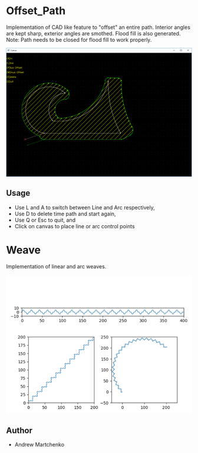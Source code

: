 # Offset_Path
Implementation of CAD like feature to "offset" an entire path. Interior angles are kept sharp, exterior angles are smothed. Flood fill is also generated. Note: Path needs to be closed for flood fill to work properly.

![Screenshot](screenshot.png)

## Usage

* Use L and A to switch between Line and Arc respectively,
* Use D to delete time path and start again,
* Use Q or Esc to quit, and
* Click on canvas to place line or arc control points

# Weave
Implementation of linear and arc weaves. 

![Weave Screenshot](weave_example.png)


## Author

* Andrew Martchenko

